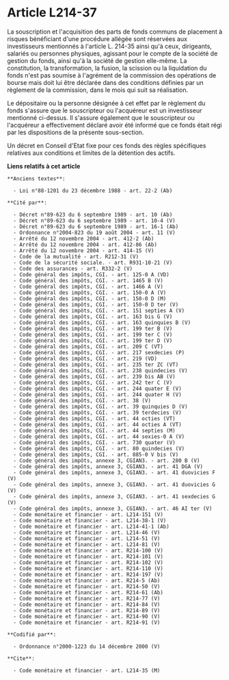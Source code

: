 # Article L214-37

La souscription et l'acquisition des parts de fonds communs de placement à risques bénéficiant d'une procédure allégée sont
réservées aux investisseurs mentionnés à l'article L. 214-35 ainsi qu'à ceux, dirigeants, salariés ou personnes physiques,
agissant pour le compte de la société de gestion du fonds, ainsi qu'à la société de gestion elle-même. La constitution, la
transformation, la fusion, la scission ou la liquidation du fonds n'est pas soumise à l'agrément de la commission des
opérations de bourse mais doit lui être déclarée dans des conditions définies par un règlement de la commission, dans le mois
qui suit sa réalisation.

Le dépositaire ou la personne désignée à cet effet par le règlement du fonds s'assure que le souscripteur ou l'acquéreur est
un investisseur mentionné ci-dessus. Il s'assure également que le souscripteur ou l'acquéreur a effectivement déclaré avoir
été informé que ce fonds était régi par les dispositions de la présente sous-section.

Un décret en Conseil d'Etat fixe pour ces fonds des règles spécifiques relatives aux conditions et limites de la détention
des actifs.

**Liens relatifs à cet article**

	**Anciens textes**:

	  - Loi n°88-1201 du 23 décembre 1988 - art. 22-2 (Ab)

	**Cité par**:

	  - Décret n°89-623 du 6 septembre 1989 - art. 10 (Ab)
	  - Décret n°89-623 du 6 septembre 1989 - art. 10-4 (V)
	  - Décret n°89-623 du 6 septembre 1989 - art. 16-1 (Ab)
	  - Ordonnance n°2004-823 du 19 août 2004 - art. 11 (V)
	  - Arrêté du 12 novembre 2004 - art. 412-2 (Ab)
	  - Arrêté du 12 novembre 2004 - art. 412-86 (Ab)
	  - Arrêté du 12 novembre 2004 - art. 414-15 (V)
	  - Code de la mutualité - art. R212-31 (V)
	  - Code de la sécurité sociale. - art. R931-10-21 (V)
	  - Code des assurances - art. R332-2 (V)
	  - Code général des impôts, CGI. - art. 125-0 A (VD)
	  - Code général des impôts, CGI. - art. 1465 B (V)
	  - Code général des impôts, CGI. - art. 1466 A (V)
	  - Code général des impôts, CGI. - art. 150-0 A (V)
	  - Code général des impôts, CGI. - art. 150-0 D (M)
	  - Code général des impôts, CGI. - art. 150-0 D ter (V)
	  - Code général des impôts, CGI. - art. 151 septies A (V)
	  - Code général des impôts, CGI. - art. 163 bis G (V)
	  - Code général des impôts, CGI. - art. 163 quinquies B (V)
	  - Code général des impôts, CGI. - art. 199 ter B (V)
	  - Code général des impôts, CGI. - art. 199 ter C (V)
	  - Code général des impôts, CGI. - art. 199 ter D (V)
	  - Code général des impôts, CGI. - art. 209 C (VT)
	  - Code général des impôts, CGI. - art. 217 sexdecies (P)
	  - Code général des impôts, CGI. - art. 219 (VD)
	  - Code général des impôts, CGI. - art. 235 ter ZC (VT)
	  - Code général des impôts, CGI. - art. 238 quindecies (V)
	  - Code général des impôts, CGI. - art. 239 bis AB (V)
	  - Code général des impôts, CGI. - art. 242 ter C (V)
	  - Code général des impôts, CGI. - art. 244 quater E (V)
	  - Code général des impôts, CGI. - art. 244 quater H (V)
	  - Code général des impôts, CGI. - art. 38 (V)
	  - Code général des impôts, CGI. - art. 39 quinquies D (V)
	  - Code général des impôts, CGI. - art. 39 terdecies (V)
	  - Code général des impôts, CGI. - art. 44 octies (VT)
	  - Code général des impôts, CGI. - art. 44 octies A (VT)
	  - Code général des impôts, CGI. - art. 44 septies (M)
	  - Code général des impôts, CGI. - art. 44 sexies-0 A (V)
	  - Code général des impôts, CGI. - art. 730 quater (V)
	  - Code général des impôts, CGI. - art. 80 quindecies (V)
	  - Code général des impôts, CGI. - art. 885-0 V bis (V)
	  - Code général des impôts, annexe 3, CGIAN3. - art. 280 B (V)
	  - Code général des impôts, annexe 3, CGIAN3. - art. 41 DGA (V)
	  - Code général des impôts, annexe 3, CGIAN3. - art. 41 duovicies F (V)
	  - Code général des impôts, annexe 3, CGIAN3. - art. 41 duovicies G (V)
	  - Code général des impôts, annexe 3, CGIAN3. - art. 41 sexdecies G (V)
	  - Code général des impôts, annexe 3, CGIAN3. - art. 46 AI ter (V)
	  - Code monétaire et financier - art. L214-151 (V)
	  - Code monétaire et financier - art. L214-38-1 (V)
	  - Code monétaire et financier - art. L214-41-1 (Ab)
	  - Code monétaire et financier - art. L214-46 (V)
	  - Code monétaire et financier - art. L214-51 (V)
	  - Code monétaire et financier - art. L214-81 (V)
	  - Code monétaire et financier - art. R214-100 (V)
	  - Code monétaire et financier - art. R214-101 (V)
	  - Code monétaire et financier - art. R214-102 (V)
	  - Code monétaire et financier - art. R214-110 (V)
	  - Code monétaire et financier - art. R214-197 (V)
	  - Code monétaire et financier - art. R214-5 (Ab)
	  - Code monétaire et financier - art. R214-50 (V)
	  - Code monétaire et financier - art. R214-61 (Ab)
	  - Code monétaire et financier - art. R214-77 (V)
	  - Code monétaire et financier - art. R214-84 (V)
	  - Code monétaire et financier - art. R214-89 (V)
	  - Code monétaire et financier - art. R214-90 (V)
	  - Code monétaire et financier - art. R214-91 (V)

	**Codifié par**:

	  - Ordonnance n°2000-1223 du 14 décembre 2000 (V)

	**Cite**:

	  - Code monétaire et financier - art. L214-35 (M)

